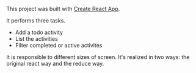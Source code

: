 This project was built with [Create React App](https://github.com/facebookincubator/create-react-app).

It performs three tasks.<br>
- Add a todo activity
- List the activities
- Filter completed or active activites

It is responsible to different sizes of screen.
It's realized in two ways: the original react way and the reduce way.
